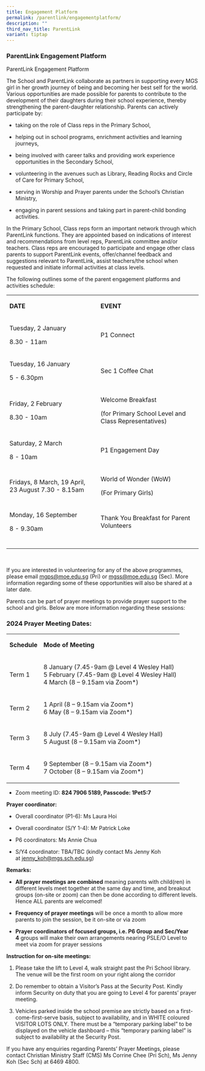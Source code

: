 ```yaml
---
title: Engagement Platform
permalink: /parentlink/engagementplatform/
description: ""
third_nav_title: ParentLink
variant: tiptap
---
```

<h3><strong>ParentLink Engagement Platform</strong></h3>
<p>ParentLink Engagement Platform</p>
<p>The School and ParentLink collaborate as partners in supporting every
MGS girl in her growth journey of being and becoming her best self for
the world. Various opportunities are made possible for parents to contribute
to the development of their daughters during their school experience, thereby
strengthening the parent-daughter relationship. Parents can actively participate
by:&nbsp;</p>
<ul>
<li>
<p>taking on the role of Class reps in the Primary School,&nbsp;</p>
</li>
<li>
<p>helping out in school programs, enrichment activities and learning journeys,&nbsp;</p>
</li>
<li>
<p>being involved with career talks and providing work experience opportunities
in the Secondary School,&nbsp;</p>
</li>
<li>
<p>volunteering in the avenues such as Library, Reading Rocks and Circle
of Care for Primary School,</p>
</li>
<li>
<p>serving in Worship and Prayer parents under the School’s Christian Ministry,</p>
</li>
<li>
<p>engaging in parent sessions and taking part in parent-child bonding activities.</p>
</li>
</ul>
<p>In the Primary School, Class reps form an important network through which
ParentLink functions. They are appointed based on indications of interest
and recommendations from level reps, ParentLink committee and/or teachers.
Class reps are encouraged to participate and engage other class parents
to support ParentLink events, offer/channel feedback and suggestions relevant
to ParentLink, assist teachers/the school when requested and initiate informal
activities at class levels.</p>
<p>The following outlines some of the parent engagement platforms and activities
schedule:
<br>
</p>
<table>
<tbody>
<tr>
<td rowspan="1" colspan="1">
<p><strong>DATE</strong>
</p>
</td>
<td rowspan="1" colspan="1">
<p><strong>EVENT</strong>
</p>
</td>
</tr>
<tr>
<td rowspan="1" colspan="1">
<p>Tuesday, 2 January</p>
<p>8.30 - 11am</p>
</td>
<td rowspan="1" colspan="1">
<p>P1 Connect</p>
</td>
</tr>
<tr>
<td rowspan="1" colspan="1">
<p>Tuesday, 16 January</p>
<p>5 - 6.30pm</p>
</td>
<td rowspan="1" colspan="1">
<p>Sec 1 Coffee Chat</p>
</td>
</tr>
<tr>
<td rowspan="1" colspan="1">
<p>Friday, 2 February</p>
<p>8.30 - 10am</p>
</td>
<td rowspan="1" colspan="1">
<p>Welcome Breakfast</p>
<p>(for Primary School Level and Class Representatives)</p>
</td>
</tr>
<tr>
<td rowspan="1" colspan="1">
<p>Saturday, 2 March</p>
<p>8 - 10am</p>
</td>
<td rowspan="1" colspan="1">
<p>P1 Engagement Day</p>
</td>
</tr>
<tr>
<td rowspan="1" colspan="1">
<p>Fridays, 8 March, 19 April, 23 August 7.30 - 8.15am</p>
</td>
<td rowspan="1" colspan="1">
<p>World of Wonder (WoW)</p>
<p>(For Primary Girls)</p>
</td>
</tr>
<tr>
<td rowspan="1" colspan="1">
<p>Monday, 16 September</p>
<p>8 - 9.30am</p>
</td>
<td rowspan="1" colspan="1">
<p>Thank You Breakfast for Parent Volunteers</p>
</td>
</tr>
<tr>
<td rowspan="1" colspan="1">
<p></p>
</td>
<td rowspan="1" colspan="1">
<p></p>
</td>
</tr>
</tbody>
</table>
<p>
<br>
</p>
<p>If you are interested in volunteering for any of the above programmes,
please email <a href="mailto:mgps@moe.edu.sg" rel="noopener noreferrer nofollow" target="_blank"><u>mgps@moe.edu.sg</u></a> (Pri)
or <a href="mailto:mgps@moe.edu.sg" rel="noopener noreferrer nofollow" target="_blank"><u>mgss@moe.edu.sg</u></a> (Sec).
More information regarding some of these opportunities will also be shared
at a later date.&nbsp;</p>
<p></p>
<p>Parents can be part of prayer meetings to provide prayer support to the
school and girls. Below are more information regarding these sessions:&nbsp;</p>
<h3>2024 Prayer Meeting Dates:</h3>
<table>
<tbody>
<tr>
<td rowspan="1" colspan="1">
<p><strong>Schedule</strong>
</p>
</td>
<td rowspan="1" colspan="1">
<p><strong>Mode of Meeting</strong>
</p>
</td>
</tr>
<tr>
<td rowspan="1" colspan="1">
<p>Term 1</p>
</td>
<td rowspan="1" colspan="1">
<p>8 January (7.45-9am @ Level 4 Wesley Hall)
<br>5 February (7.45-9am @ Level 4 Wesley Hall)
<br>4 March (8 – 9.15am via Zoom*)</p>
</td>
</tr>
<tr>
<td rowspan="1" colspan="1">
<p>Term 2</p>
</td>
<td rowspan="1" colspan="1">
<p>1 April (8 – 9.15am via Zoom*)
<br>6 May (8 – 9.15am via Zoom*)</p>
</td>
</tr>
<tr>
<td rowspan="1" colspan="1">
<p>Term 3</p>
</td>
<td rowspan="1" colspan="1">
<p>8 July (7.45-9am @ Level 4 Wesley Hall)
<br>5 August (8 – 9.15am via Zoom*)</p>
</td>
</tr>
<tr>
<td rowspan="1" colspan="1">
<p>Term 4</p>
</td>
<td rowspan="1" colspan="1">
<p>9 September (8 – 9.15am via Zoom*)
<br>7 October (8 – 9.15am via Zoom*)</p>
</td>
</tr>
</tbody>
</table>
<ul>
<li>
<p>Zoom meeting ID:&nbsp;<strong>824 7906 5189, Passcode: 1Pet5:7</strong>
</p>
</li>
</ul>
<p><strong>Prayer coordinator:</strong>
</p>
<ul>
<li>
<p>Overall coordinator (P1-6): Ms Laura Hoi</p>
</li>
<li>
<p>Overall coordinator (S/Y 1-4): Mr Patrick Loke</p>
</li>
<li>
<p>P6 coordinators: Ms Annie Chua</p>
</li>
<li>
<p>S/Y4 coordinator: TBA/TBC (kindly contact Ms Jenny Koh at&nbsp;<a href="mailto:mgps@moe.edu.sg" rel="noopener noreferrer nofollow" target="_blank"><u>jenny_koh@mgs.sch.edu.sg</u></a>)</p>
</li>
</ul>
<p><strong>Remarks:</strong>
</p>
<ul>
<li>
<p><strong>All prayer meetings are combined</strong>&nbsp;meaning parents
with child(ren) in different levels meet together at the same day and time,
and breakout groups (on-site or zoom) can then be done according to different
levels. Hence ALL parents are welcomed!</p>
</li>
<li>
<p><strong>Frequency of prayer meetings</strong>&nbsp;will be once a month
to allow more parents to join the session, be it on-site or via zoom</p>
</li>
<li>
<p><strong>Prayer coordinators of focused groups, i.e. P6 Group and Sec/Year 4</strong>&nbsp;groups
will make their own arrangements nearing PSLE/O Level to meet via zoom
for prayer sessions</p>
</li>
</ul>
<p><strong>Instruction for on-site meetings:</strong>
</p>
<ol>
<li>
<p>Please take the lift to Level 4, walk straight past the Pri School library.
The venue will be the first room on your right along the corridor</p>
</li>
<li>
<p>Do remember to obtain a Visitor’s Pass at the Security Post. Kindly inform
Security on duty that you are going to Level 4 for parents’ prayer meeting.</p>
</li>
<li>
<p>Vehicles parked inside the school premise are strictly based on a first-come-first-serve
basis, subject to availability, and in WHITE coloured VISITOR LOTS ONLY.
There must be a “temporary parking label” to be displayed on the vehicle
dashboard – this “temporary parking label” is subject to availability at
the Security Post.</p>
</li>
</ol>
<p>If you have any enquiries regarding Parents’ Prayer Meetings, please contact
Christian Ministry Staff (CMS) Ms Corrine Chee (Pri Sch), Ms Jenny Koh
(Sec Sch) at 6469 4800.</p>
<p>
<br>
</p>